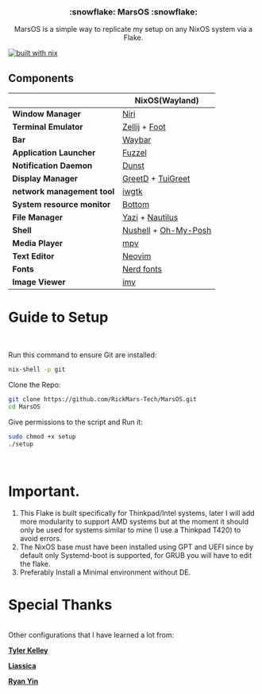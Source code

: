 <h3 align="center">:snowflake: MarsOS :snowflake:</h3>
<p align="center"> 
 MarsOS is a simple way to replicate my setup on any NixOS system via a Flake.

 [![built with nix](https://builtwithnix.org/badge.svg)](https://builtwithnix.org)
<p/>

</div>


## Components

|                             | NixOS(Wayland)                                                                                                      |
| --------------------------- | ------------------------------------------------------------------------------------------------------------------- |
| **Window Manager**          | [Niri][Niri]                                                                                                        |
| **Terminal Emulator**       | [Zellij][Zellij] + [Foot][Foot]                                                                                     |
| **Bar**                     | [Waybar][Waybar]                                                                                                    |
| **Application Launcher**    | [Fuzzel][Fuzzel]                                                                                                    |
| **Notification Daemon**     | [Dunst][Dunst]                                                                                                      |
| **Display Manager**         | [GreetD][GreetD] + [TuiGreet][TuiGreet]                                                                             |
| **network management tool** | [iwgtk][iwgtk]                                                                                                      |
| **System resource monitor** | [Bottom][Bottom]                                                                                                    |
| **File Manager**            | [Yazi][Yazi] + [Nautilus][Nautilus]                                                                                 |
| **Shell**                   | [Nushell][Nushell] + [Oh-My-Posh][Oh-My-Posh]                                                                       |
| **Media Player**            | [mpv][mpv]                                                                                                          |
| **Text Editor**             | [Neovim][Neovim]                                                                                                    |
| **Fonts**                   | [Nerd fonts][Nerd fonts]                                                                                            |
| **Image Viewer**            | [imv][imv]                                                                                                          |


# Guide to Setup
<br>

Run this command to ensure Git are installed:
```bash
nix-shell -p git
```

Clone the Repo:
```bash
git clone https://github.com/RickMars-Tech/MarsOS.git
cd MarsOS
```

Give permissions to the script and Run it:
```bash
sudo chmod +x setup
./setup
```
<br>


# Important.
1. This Flake is built specifically for Thinkpad/Intel systems, later I will add more modularity to support AMD systems but at the moment it should only be used for systems similar to mine (I use a Thinkpad T420) to avoid errors.
2. The NixOS base must have been installed using GPT and UEFI since by default only Systemd-boot is supported, for GRUB you will have to edit the flake.
3. Preferably Install a Minimal environment without DE.


# Special Thanks
<br>
Other configurations that I have learned a lot from:


**[Tyler Kelley ]**

**[Liassica]**

**[Ryan Yin]**
<br>

<!----------------------------------{ Thanks }--------------------------------->
[Tyler Kelley ]: https://gitlab.com/Zaney/zaneyos
[Liassica]: https://codeberg.org/Liassica/nixos-config
[Ryan Yin]: https://github.com/ryan4yin/nixos-and-flakes-book

<!--------------------------------{ Components }------------------------------->
[Niri]: https://github.com/YaLTeR/niri
[Zellij]: https://github.com/zellij-org/zellij
[Foot]: https://codeberg.org/dnkl/foot
[Waybar]: https://github.com/Alexays/Waybar
[Fuzzel]: https://codeberg.org/dnkl/fuzzel
[Dunst]: https://github.com/dunst-project/dunst
[GreetD]: https://sr.ht/~kennylevinsen/greetd/
[TuiGreet]: https://github.com/apognu/tuigreet
[iwgtk]: https://github.com/J-Lentz/iwgtk
[Bottom]: https://github.com/ClementTsang/bottom
[Yazi]: https://github.com/sxyazi/yazi
[Nautilus]: https://github.com/GNOME/nautilus
[Nushell]: https://github.com/nushell/nushell
[Oh-My-Posh]: https://github.com/jandedobbeleer/oh-my-posh
[mpv]: https://github.com/mpv-player/mpv
[Neovim]: https://github.com/neovim/neovim
[Nerd fonts]: https://github.com/ryanoasis/nerd-fonts
[imv]: https://sr.ht/~exec64/imv/
